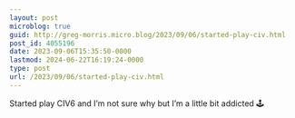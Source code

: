 ```yaml
---
layout: post
microblog: true
guid: http://greg-morris.micro.blog/2023/09/06/started-play-civ.html
post_id: 4055196
date: 2023-09-06T15:35:50-0000
lastmod: 2024-06-22T16:19:24-0000
type: post
url: /2023/09/06/started-play-civ.html
---
```

Started play CIV6 and I’m not sure why but I’m a little bit addicted 🕹️
